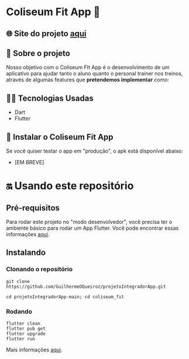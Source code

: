 # Coliseum Fit App 💪

## 🌐 Site do projeto [aqui](https://coliseumfit.netlify.app/)

## 🧐 Sobre o projeto
Nosso objetivo com o Coliseum FIt App é o desenvolvimento de um aplicativo para ajudar tanto o aluno quanto o personal trainer nos treinos, através de algumas features que **pretendemos implementar** como:

## 👩‍💻 Tecnologias Usadas

- Dart
- Flutter

## 📲 Instalar o Coliseum Fit App
Se você quiser testar o app em "produção", o apk está disponível abaixo: 
- [EM BREVE]

# 🔛 Usando este repositório
## Pré-requisitos 
Para rodar este projeto no "modo desenvolvedor", você precisa ter o ambiente básico para rodar um App Flutter. Você pode encontrar essas informações [aqui](https://flutter.dev/docs/get-started/install).

## Instalando 
### Clonando o repositório
```
git clone https://github.com/GuilhermeDQueiroz/projetoIntegradorApp.git

cd projetoIntegradorApp-main; cd coliseum_fit
```

### Rodando 
```
flutter clean
flutter pub get
flutter upgrade
flutter run
```
Mais informações [aqui](https://flutter.dev/docs/get-started/test-drive?tab=vscode).
